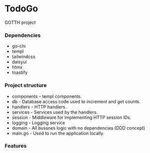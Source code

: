 # TodoGo

GOTTH project

### Dependencies
- go-chi
- templ
- tailwindcss
- daisyui
- htmx
- toastify

### Project structure
- components - templ components.
- db - Database access code used to increment and get counts.
- handlers - HTTP handlers.
- services - Services used by the handlers.
- session - Middleware for implementing HTTP session IDs.
- logging - Logging service
- domain - All bussnes logic with no dependencies (DDD concept)
- main.go - Used to run the application locally.

### Features



